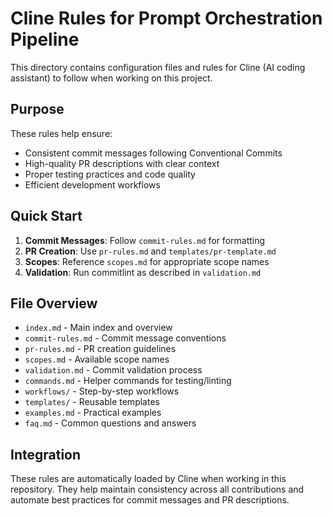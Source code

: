 # Cline Rules for Prompt Orchestration Pipeline

This directory contains configuration files and rules for Cline (AI coding assistant) to follow when working on this project.

## Purpose

These rules help ensure:

- Consistent commit messages following Conventional Commits
- High-quality PR descriptions with clear context
- Proper testing practices and code quality
- Efficient development workflows

## Quick Start

1. **Commit Messages**: Follow `commit-rules.md` for formatting
2. **PR Creation**: Use `pr-rules.md` and `templates/pr-template.md`
3. **Scopes**: Reference `scopes.md` for appropriate scope names
4. **Validation**: Run commitlint as described in `validation.md`

## File Overview

- `index.md` - Main index and overview
- `commit-rules.md` - Commit message conventions
- `pr-rules.md` - PR creation guidelines
- `scopes.md` - Available scope names
- `validation.md` - Commit validation process
- `commands.md` - Helper commands for testing/linting
- `workflows/` - Step-by-step workflows
- `templates/` - Reusable templates
- `examples.md` - Practical examples
- `faq.md` - Common questions and answers

## Integration

These rules are automatically loaded by Cline when working in this repository. They help maintain consistency across all contributions and automate best practices for commit messages and PR descriptions.
